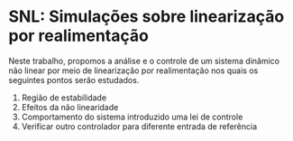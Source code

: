 # SNL: Simulações sobre linearização por realimentação

Neste trabalho, propomos a análise e o controle de um sistema dinâmico não linear por meio de linearização por realimentação nos quais os seguintes pontos serão estudados.

1. Região de estabilidade
2. Efeitos da não linearidade
3. Comportamento do sistema introduzido uma lei de controle
4. Verificar outro controlador para diferente entrada de referência